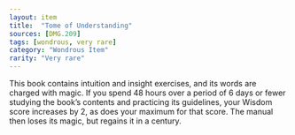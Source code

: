 ```yaml
---
layout: item
title:  "Tome of Understanding"
sources: [DMG.209]
tags: [wondrous, very rare]
category: "Wondrous Item"
rarity: "Very rare"
---
```


This book contains intuition and insight exercises, and its words are charged with magic. If you spend 48 hours over a period of 6 days or fewer studying the book’s contents and practicing its guidelines, your Wisdom score increases by 2, as does your maximum for that score. The manual then loses its magic, but regains it in a century.